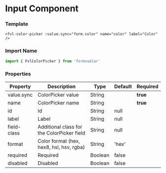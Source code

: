 # Input Component

### Template

```vue
<fvl-color-picker :value.sync="form.color" name="color" label="Color" />
```

### Import Name

```js
import { FvlColorPicker } from 'formvuelar'
```

### Properties

| Property    | Description                                | Type    | Default | Required |
| ----------- | ------------------------------------------ | ------- | ------- | -------- |
| value.sync  | ColorPicker value                          | String  |         | **true** |
| name        | ColorPicker name                           | String  |         | **true** |
| id          | Id                                         | String  | null    |          |
| label       | Label                                      | String  | null    |          |
| field-class | Additional class for the ColorPicker field | String  | null    |          |
| format      | Color format (hex, hex8, hsl, hsv, rgba)   | String  | 'hex'   |          |
| required    | Required                                   | Boolean | false   |          |
| disabled    | Disabled                                   | Boolean | false   |          |
